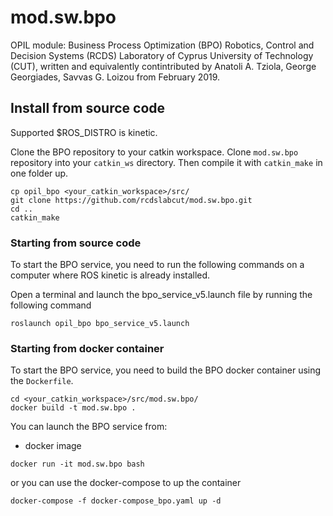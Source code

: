 # mod.sw.bpo
OPIL module: Business Process Optimization (BPO) Robotics, Control and Decision Systems (RCDS) Laboratory of Cyprus University of Technology (CUT), written and equivalently contintributed by Anatoli A. Tziola, George Georgiades, Savvas G. Loizou from February 2019.

## Install from source code
Supported $ROS_DISTRO is kinetic.

Clone the BPO repository to your catkin workspace. Clone `mod.sw.bpo` repository into your `catkin_ws` directory. Then compile it with `catkin_make` in one folder up.
```
cp opil_bpo <your_catkin_workspace>/src/
git clone https://github.com/rcdslabcut/mod.sw.bpo.git
cd ..
catkin_make
```

### Starting from source code
To start the BPO service, you need to run the following commands on a computer where ROS kinetic is already installed.

Open a terminal and launch the bpo_service_v5.launch file by running the following command
```
roslaunch opil_bpo bpo_service_v5.launch 
```
### Starting from docker container
To start the BPO service, you need to build the BPO docker container using the `Dockerfile`.
```
cd <your_catkin_workspace>/src/mod.sw.bpo/
docker build -t mod.sw.bpo .
```

You can launch the BPO service from:
  * docker image
```
docker run -it mod.sw.bpo bash
```
or you can use the docker-compose to up the container
```
docker-compose -f docker-compose_bpo.yaml up -d
```
